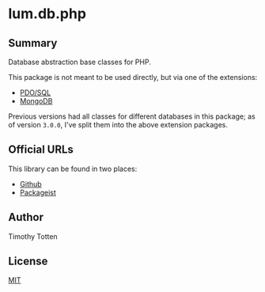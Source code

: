 # lum.db.php

## Summary

Database abstraction base classes for PHP.

This package is not meant to be used directly, but via one of the extensions:

* [PDO/SQL](https://github.com/supernovus/lum.db-pdo.php)
* [MongoDB](https://github.com/supernovus/lum.db-mongo.php)

Previous versions had all classes for different databases in this package;
as of version `3.0.0`, I've split them into the above extension packages.

## Official URLs

This library can be found in two places:

 * [Github](https://github.com/supernovus/lum.db.php)
 * [Packageist](https://packagist.org/packages/lum/lum-db)

## Author

Timothy Totten

## License

[MIT](https://spdx.org/licenses/MIT.html)

